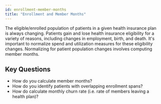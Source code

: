 ```yaml
---
id: enrollment-member-months
title: "Enrollment and Member Months"
---
```

The eligible/enrolled population of patients in a given health insurance plan is always changing.  Patients gain and lose health insurance eligibility for a variety of reasons, including changes in employment, birth, and death.  It's important to normalize spend and utilization measures for these eligibility changes.  Normalizing for patient population changes involves computing member months.

## Key Questions

- How do you calculate member months?
- How do you identify patients with overlapping enrollment spans?
- How do calculate monthly churn rate (i.e. rate of members leaving a health plan)?
